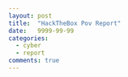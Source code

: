 ```yaml
---
layout: post
title:  "HackTheBox Pov Report"
date:   9999-99-99
categories:
  - cyber
  - report
comments: true
---
```

